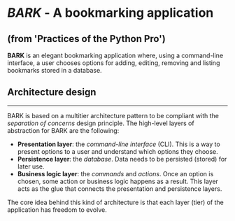 # *BARK* - A bookmarking application
## __(from 'Practices of the Python Pro')__
**BARK** is an elegant bookmarking application where, using a command-line interface, a user chooses options for adding, editing, removing and listing bookmarks stored in a database.

## Architecture design
---
BARK is based on a multitier architecture pattern to be compliant with the *separation of concerns* design principle. The high-level layers of abstraction for BARK are the following:
- **Presentation layer**: the *command-line interface* (CLI). This is a way to present options to a user and understand which options they choose.
- **Persistence layer**: the *database*. Data needs to be persisted (stored) for later use.
- **Business logic layer**: the *commands* and *actions*. Once an option is chosen, some action or business logic happens as a result. This layer acts as the glue that connects the presentation and persistence layers.

The core idea behind this kind of architecture is that each layer (tier) of the application has freedom to evolve.